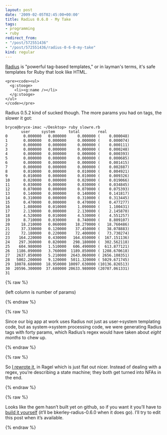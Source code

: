 ```yaml
---
layout: post
date: '2009-02-05T02:45:00+00:00'
title: Radius 0.6.0 - My Take
tags:
- programming
- ruby
redirect_from:
- "/post/572551436"
- "/post/572551436/radius-0-6-0-my-take"
kind: regular
---
```

[Radius](http://radius.rubyforge.org/) is "powerful tag-based templates," or in
layman's terms, it's safe templates for Ruby that look like HTML.

```
<pre><code><ul>
  <g:stooge>
    <li><g:name /></li>
  </g:stooge>
</ul>
</code></pre>
```

Radius 0.5.2 kind of sucked though.  The more params you had on tags,
the slower it got:


```
bryce@bryce-imac ~/Desktop> ruby slowre.rb
       user     system      total        real
0       0.000000   0.000000     0.000000 (    0.000048)
1       0.000000   0.000000     0.000000 (    0.000074)
2       0.000000   0.000000     0.000000 (    0.000111)
3       0.000000   0.000000     0.000000 (    0.000248)
4       0.000000   0.000000     0.000000 (    0.000393)
5       0.000000   0.000000     0.000000 (    0.000685)
6       0.000000   0.000000     0.000000 (    0.001415)
7       0.000000   0.000000     0.000000 (    0.002887)
8       0.010000   0.000000     0.010000 (    0.004921)
9       0.010000   0.000000     0.010000 (    0.009326)
10      0.020000   0.000000     0.020000 (    0.019066)
11      0.030000   0.000000     0.030000 (    0.034845)
12      0.070000   0.000000     0.070000 (    0.075393)
13      0.140000   0.000000     0.140000 (    0.141817)
14      0.310000   0.000000     0.310000 (    0.313445)
15      0.470000   0.000000     0.470000 (    0.477277)
16      1.080000   0.010000     1.090000 (    1.100431)
17      2.130000   0.000000     2.130000 (    2.145870)
18      4.520000   0.010000     4.530000 (    4.551257)
19      8.710000   0.030000     8.740000 (    8.809107)
20     18.210000   0.060000    18.270000 (   18.760486)
21     37.330000   0.120000    37.450000 (   38.078883)
22     72.180000   0.220000    72.400000 (   73.730274)
23    164.220000   0.430000   164.650000 (  167.151136)
24    297.360000   0.820000   298.180000 (  302.562118)
25    604.980000   1.510000   606.490000 (  613.877121)
26   1186.090000   3.760000  1189.850000 ( 1208.670618)
27   2637.850000   5.210000  2643.060000 ( 2656.108351)
28   5002.200000   9.120000  5011.320000 ( 5029.671745)
29  10078.680000  18.950000 10097.630000 (10136.826513)
30  20596.300000  37.680000 20633.980000 (20707.061331)
31
```

{% raw %}<p>(left column is number of params)</p>{% endraw %}

{% raw %}<p>Since our big app at work uses Radius not just as user->system templating code, but as
system->system processing code, we were generating Radius tags with forty params, which
Radius’s regex would have taken about <em>eight months</em> to chew up.</p>{% endraw %}

{% raw %}<p>So
<a href="http://github.com/bkerley/radius/blob/c0157e4ee59c03b9a6ed946ced4ff850b26650d9/lib/radius/parser/scan.rl">I rewrote it</a>,
in Ragel which is just flat out nicer. Instead of dealing with a regex, you’re describing
a state machine; they both get turned into NFAs in the end.</p>{% endraw %}

{% raw %}<p>Looks like the gem hasn’t built yet on github, so if you want it you’ll have to
<a href="http://github.com/bkerley/radius/">build it yourself</a>
(it’ll be bkerley-radius-0.6.0 when it does go). I’ll try to edit this post when
it’s available.</p>{% endraw %}

